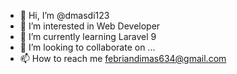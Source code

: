 - 👋 Hi, I’m @dmasdi123
- 👀 I’m interested in Web Developer
- 🌱 I’m currently learning Laravel 9
- 💞️ I’m looking to collaborate on ...
- 📫 How to reach me febriandimas634@gmail.com

<!---
dmasdi123/dmasdi123 is a ✨ special ✨ repository because its `README.md` (this file) appears on your GitHub profile.
You can click the Preview link to take a look at your changes.
--->
